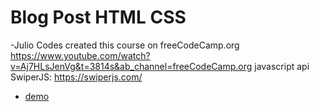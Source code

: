 # Blog Post HTML CSS

-Julio Codes created this course on freeCodeCamp.org
https://www.youtube.com/watch?v=Aj7HLsJenVg&t=3814s&ab_channel=freeCodeCamp.org
javascript api SwiperJS: https://swiperjs.com/

- [demo](https://salah91271997.github.io/Simple-Blog/)
